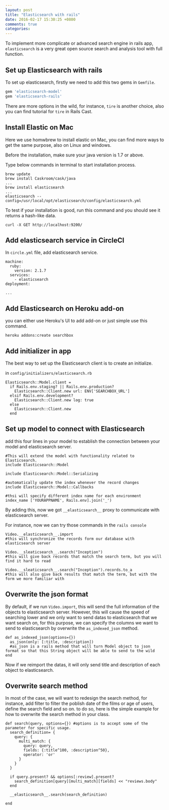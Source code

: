 ```yaml
---
layout: post
title: "Elasticsearch with rails"
date: 2016-02-17 15:30:25 +0800
comments: true
categories: 
---
```

To implement more complicate or advanced search engine in rails app, `elasticsearch` is a very great open source search and analysis tool with full function. 

<h2>Set up Elasticsearch with rails</h2>

To set up elasticsearch, firstly we need to add this two gems in `Gemfile`.

```ruby
gem 'elasticsearch-model'
gem 'elasticsearch-rails'
```

There are more options in the wild, for instance, `tire` is another choice, also you can find tutorial for `tire` in Rails Cast.

<!-- more -->

<h2>Install Elastic on Mac</h2>

Here we use homwbrew to install elastic on Mac, you can find more ways to get the same purpose, also on Linux and windows.

Before the installation, make sure your java version is 1.7 or above.

Type below commands in terminal to start installation process.

```
brew update
brew install Caskroom/cask/java
...
brew install elasticsearch
...
elasticsearch --config=/usr/local/opt/elasticsearch/config/elasticsearch.yml
```

To test if your installation is good, run this command and you should see it returns a hash-like data.

```
curl -X GET http://localhost:9200/
```

<h2>Add elasticsearch service in CircleCI</h2>

In `circle.yml` file, add elasticsearch service.

```
machine:
  ruby:
    version: 2.1.7
  services:
    - elasticsearch
deployment:

...
```

<h2>Add Elasticsearch on Heroku add-on</h2>

you can either use Heroku's UI to add add-on or just simple use this command.

```
heroku addons:create searchbox
```

<h2>Add initializer in app</h2>

The best way to set up the Elasticsearch client is to create an initialize.

in `config/initializers/elasticsearch.rb`

```
Elasticsearch::Model.client =
  if Rails.env.staging? || Rails.env.production?
    Elasticsearch::Client.new url: ENV['SEARCHBOX_URL']
  elsif Rails.env.development?
    Elasticsearch::Client.new log: true
  else
    Elasticsearch::Client.new
  end
```

<h2>Set up model to connect with Elasticsearch</h2>

add this four lines in your model to establish the connection between your model and elasticsearch server.

```
#This will extend the model with functionality related to Elasticsearch.
include Elasticsearch::Model 

include Elasticsearch::Model::Serializing

#automatically update the index whenever the record changes
include Elasticsearch::Model::Callbacks

#thsi will specify different index name for each environment
index_name ['YOURAPPNAME', Rails.env].join('_')
```

By adding this, now we got `__elasticsearch__` proxy to communicate with elasticsearch server.

For instance, now we can try those commands in the `rails console`

```
Video.__elasticsearch__.import
#this will synchronize the records form our database with elasticsearch server

Video.__sleaticsearch__.search("Inception")
#this will give back records that match the search term, but you will find it hard to read

Video.__sleaticsearch__.search("Inception").records.to_a
#this will also give back results that match the term, but with the form we more familiar with
```

<h2>Overwrite the json format</h2>

By default, if we run `Video.import`, this will send the full information of the objects to elasticsearch server. However, this will cause the speed of searching lower and we only want to send datas to elasticsearch that we want search on, for this purpose, we can specify the columns we want to send to elasticsearch by overwrite the `as_indexed_json` method.

```
def as_indexed_json(options={})
  as_json(only: [:title, :description])
  #as_json is a rails method that will turn Model object to json format so that this String object will be able to send to the wild
end
``` 

Now if we reimport the datas, it will only send title and description of each object to elasticsearch.

<h2>Overwrite search method</h2>

In most of the case, we will want to redesign the search method, for instance, add filter to filter the poblish date of the films or age of users, define the search field and so on. to do so, here is the simple example for how to overwrite the search method in your class.

```
def search(query, options={}) #options is to accept some of the parameter for specific usage.
  search_definition= {
    query: {
      multi_match: {
        query: query,
        fields: {:title^100, :description^50},
        operator: 'or'
      }
    }
  }

  if query.present? && options[:review].present?
    search_definition[query][multi_match][fields] << "reviews.body"
  end

  __elasticsearch__.search(search_definition)

end
```





